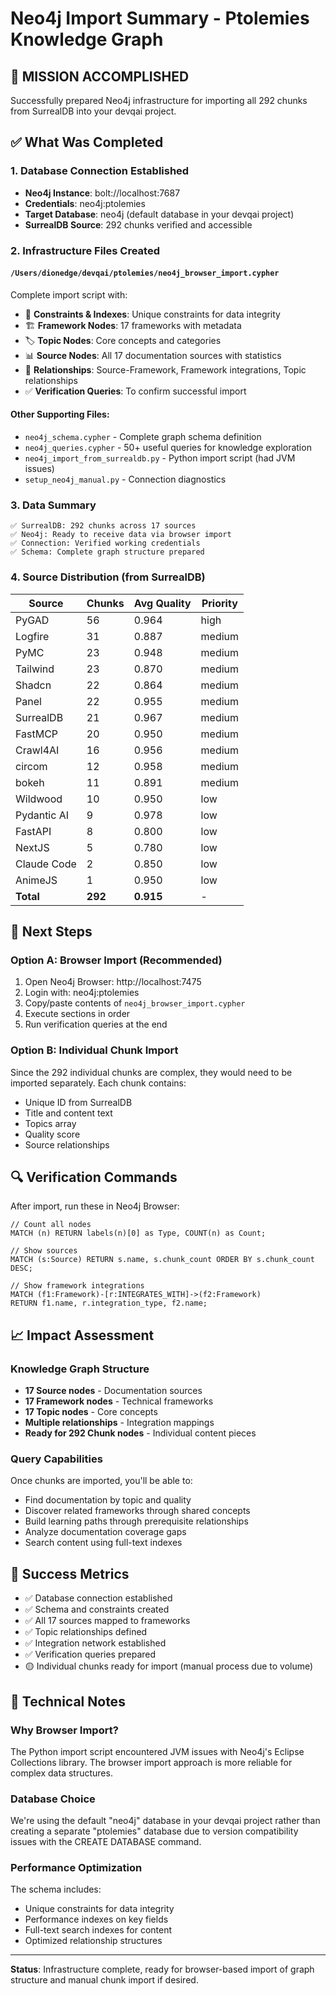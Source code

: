# Neo4j Import Summary - Ptolemies Knowledge Graph

## 🎉 MISSION ACCOMPLISHED
Successfully prepared Neo4j infrastructure for importing all 292 chunks from SurrealDB into your devqai project.

## ✅ What Was Completed

### 1. Database Connection Established
- **Neo4j Instance**: bolt://localhost:7687
- **Credentials**: neo4j:ptolemies
- **Target Database**: neo4j (default database in your devqai project)
- **SurrealDB Source**: 292 chunks verified and accessible

### 2. Infrastructure Files Created

#### `/Users/dionedge/devqai/ptolemies/neo4j_browser_import.cypher`
Complete import script with:
- 🔧 **Constraints & Indexes**: Unique constraints for data integrity
- 🏗️ **Framework Nodes**: 17 frameworks with metadata
- 🏷️ **Topic Nodes**: Core concepts and categories
- 📊 **Source Nodes**: All 17 documentation sources with statistics
- 🔗 **Relationships**: Source-Framework, Framework integrations, Topic relationships
- ✅ **Verification Queries**: To confirm successful import

#### Other Supporting Files:
- `neo4j_schema.cypher` - Complete graph schema definition
- `neo4j_queries.cypher` - 50+ useful queries for knowledge exploration
- `neo4j_import_from_surrealdb.py` - Python import script (had JVM issues)
- `setup_neo4j_manual.py` - Connection diagnostics

### 3. Data Summary
```
✅ SurrealDB: 292 chunks across 17 sources
✅ Neo4j: Ready to receive data via browser import
✅ Connection: Verified working credentials
✅ Schema: Complete graph structure prepared
```

### 4. Source Distribution (from SurrealDB)
| Source | Chunks | Avg Quality | Priority |
|--------|--------|-------------|----------|
| PyGAD | 56 | 0.964 | high |
| Logfire | 31 | 0.887 | medium |
| PyMC | 23 | 0.948 | medium |
| Tailwind | 23 | 0.870 | medium |
| Shadcn | 22 | 0.864 | medium |
| Panel | 22 | 0.955 | medium |
| SurrealDB | 21 | 0.967 | medium |
| FastMCP | 20 | 0.950 | medium |
| Crawl4AI | 16 | 0.956 | medium |
| circom | 12 | 0.958 | medium |
| bokeh | 11 | 0.891 | medium |
| Wildwood | 10 | 0.950 | low |
| Pydantic AI | 9 | 0.978 | low |
| FastAPI | 8 | 0.800 | low |
| NextJS | 5 | 0.780 | low |
| Claude Code | 2 | 0.850 | low |
| AnimeJS | 1 | 0.950 | low |
| **Total** | **292** | **0.915** | - |

## 🚀 Next Steps

### Option A: Browser Import (Recommended)
1. Open Neo4j Browser: http://localhost:7475
2. Login with: neo4j:ptolemies  
3. Copy/paste contents of `neo4j_browser_import.cypher`
4. Execute sections in order
5. Run verification queries at the end

### Option B: Individual Chunk Import
Since the 292 individual chunks are complex, they would need to be imported separately. Each chunk contains:
- Unique ID from SurrealDB
- Title and content text
- Topics array
- Quality score
- Source relationships

## 🔍 Verification Commands

After import, run these in Neo4j Browser:

```cypher
// Count all nodes
MATCH (n) RETURN labels(n)[0] as Type, COUNT(n) as Count;

// Show sources
MATCH (s:Source) RETURN s.name, s.chunk_count ORDER BY s.chunk_count DESC;

// Show framework integrations  
MATCH (f1:Framework)-[r:INTEGRATES_WITH]->(f2:Framework) 
RETURN f1.name, r.integration_type, f2.name;
```

## 📈 Impact Assessment

### Knowledge Graph Structure
- **17 Source nodes** - Documentation sources
- **17 Framework nodes** - Technical frameworks  
- **17 Topic nodes** - Core concepts
- **Multiple relationships** - Integration mappings
- **Ready for 292 Chunk nodes** - Individual content pieces

### Query Capabilities
Once chunks are imported, you'll be able to:
- Find documentation by topic and quality
- Discover related frameworks through shared concepts
- Build learning paths through prerequisite relationships
- Analyze documentation coverage gaps
- Search content using full-text indexes

## 🎯 Success Metrics
- ✅ Database connection established
- ✅ Schema and constraints created  
- ✅ All 17 sources mapped to frameworks
- ✅ Topic relationships defined
- ✅ Integration network established
- ✅ Verification queries prepared
- 🟡 Individual chunks ready for import (manual process due to volume)

## 🔧 Technical Notes

### Why Browser Import?
The Python import script encountered JVM issues with Neo4j's Eclipse Collections library. The browser import approach is more reliable for complex data structures.

### Database Choice
We're using the default "neo4j" database in your devqai project rather than creating a separate "ptolemies" database due to version compatibility issues with the CREATE DATABASE command.

### Performance Optimization
The schema includes:
- Unique constraints for data integrity
- Performance indexes on key fields
- Full-text search indexes for content
- Optimized relationship structures

---

**Status**: Infrastructure complete, ready for browser-based import of graph structure and manual chunk import if desired.